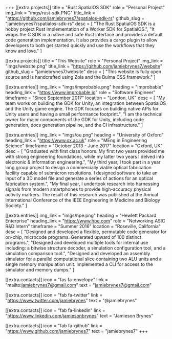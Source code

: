 +++
[[extra.projects]]
title = "Rust SpatialOS SDK"
role = "Personal Project"
img_link = "imgs/rust-sdk.PNG"
title_link = "https://github.com/jamiebrynes7/spatialos-sdk-rs"
github_slug = "jamiebrynes7/spatialos-sdk-rs"
desc = [
    "The Rust SpatialOS SDK is a hobby project Rust implementation of a Worker SDK for SpatialOS.",
    "It wraps the C SDK in a native and safe Rust interface and provides a default code generation implementation. It also provides a cargo plugin to allow developers to both get started quickly and use the workflows that they know and love."
]

[[extra.projects]]
title = "This Website"
role = "Personal Project"
img_link = "imgs/website.png"
title_link = "https://github.com/jamiebrynes7/website"
github_slug = "jamiebrynes7/website"
desc = [
    "This website is fully open source and is handcrafted using Zola and the Bulma CSS framework."
]

[[extra.entries]]
img_link = "imgs/improbable.png"
heading = "Improbable"
heading_link = "https://www.improbable.io"
role = "Software Engineer"
timeframe = "Since September 2017"
location = "London, UK"
desc = [
    "My team works on building the GDK for Unity, an integration between SpatialOS and the Unity game engine. The GDK focuses on building native APIs for Unity users and having a small performance footprint.",
    "I am the technical owner for major components of the GDK for Unity, including code generation, docs generation pipeline, and the CI infrastructure."
]

[[extra.entries]]
img_link = "imgs/ou.png"
heading = "University of Oxford"
heading_link = "https://www.ox.ac.uk"
role = "MEng in Engineering Science"
timeframe = "October 2013 - June 2017"
location = "Oxford, UK"
desc = [ 
    "Graduated with first class honors. My first two years provided me with strong engineering foundations, while my latter two years I delved into electronic & information engineering.", 
    "My third year, I took part in a year long group project to design a commercially viable optical fabrication facility capable of submicron resolutions. I designed software to take an input of a 3D model file and generate a series of actions for an optical fabrication system.",
    "My final year, I undertook research into harnessing signals from modern smartphones to provide high-accuracy physical activity markers. The result of this research was published at the Annual International Conference of the IEEE Engineering in Medicine and Biology Society."
]

[[extra.entries]]
img_link = "imgs/hpe.png"
heading = "Hewlett Packard Enterprise"
heading_link = "https://www.hpe.com"
role = "Networking ASIC R&D Intern"
timeframe = "Summer 2016"
location = "Roseville, California"
desc = [
    "Designed and developed a flexible, permutable code generator for on-chip, microcode programs. Generated upward of 100 distinct programs.", 
    "Designed and developed multiple tools for internal use including: a bitwise structure decoder, a simulation configuration tool, and a simulation comparison tool.",
    "Designed and developed an assembly simulator for a parallel computational slice containing two ALU units and a single memory manipulation unit. Implemented a CLI for access to the simulator and memory dumps."
]

[[extra.contacts]]
icon = "fas fa-envelope"
link = "mailto:jamiebrynes7@gmail.com"
text = "jamiebrynes7@gmail.com"

[[extra.contacts]]
icon = "fab fa-twitter"
link = "https://www.twitter.com/jamiebrynes"
text = "@jamiebrynes"

[[extra.contacts]]
icon = "fab fa-linkedin"
link = "https://www.linkedin.com/jamiesonbrynes"
text = "Jamieson Brynes"

[[extra.contacts]]
icon = "fab fa-github"
link = "https://www.github.com/jamiebrynes7"
text = "jamiebrynes7"
+++